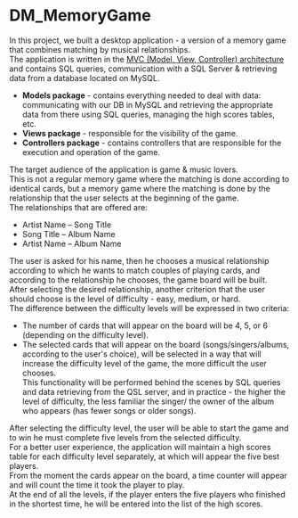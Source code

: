# DM_MemoryGame

In this project, we built a desktop application - a version of a memory game that combines matching by musical relationships.<br />
The application is written in the [MVC (Model, View, Controller) architecture](https://en.wikipedia.org/wiki/Model%E2%80%93view%E2%80%93controller) and contains SQL queries,
communication with a SQL Server & retrieving data from a database located on MySQL.<br />
* **Models package** - contains everything needed to deal with data: communicating with our DB in MySQL and retrieving the appropriate data from there using SQL queries,
managing the high scores tables, etc.<br />
* **Views package** - responsible for the visibility of the game.<br />
* **Controllers package** - contains controllers that are responsible for the execution and operation of the game.<br />

The target audience of the application is game & music lovers.<br />
This is not a regular memory game where the matching is done according to identical cards, but a memory game where the matching is done by the relationship that the user
selects at the beginning of the game.<br />
The relationships that are offered are:
* Artist Name – Song Title
* Song Title – Album Name
* Artist Name – Album Name <br />

The user is asked for his name, then he chooses a musical relationship according to which he wants to match couples of playing cards,
and according to the relationship he chooses, the game board will be built.<br />
After selecting the desired relationship, another criterion that the user should choose is the level of difficulty - easy, medium, or hard.<br />
The difference between the difficulty levels will be expressed in two criteria:
* The number of cards that will appear on the board will be 4, 5, or 6 (depending on the difficulty level).
* The selected cards that will appear on the board (songs/singers/albums, according to the user's choice),
will be selected in a way that will increase the difficulty level of the game, the more difficult the user chooses.<br />
This functionality will be performed behind the scenes by SQL queries and data retrieving from the QSL server, and in practice - the higher the level of difficulty,
the less familiar the singer/ the owner of the album who appears (has fewer songs or older songs).<br />

After selecting the difficulty level, the user will be able to start the game and to win he must complete five levels from the selected difficulty.<br />
For a better user experience, the application will maintain a high scores table for each difficulty level separately, at which will appear the five best players.<br />
From the moment the cards appear on the board, a time counter will appear and will count the time it took the player to play.<br />
At the end of all the levels, if the player enters the five players who finished in the shortest time, he will be entered into the list of the high scores.<br />

